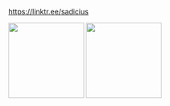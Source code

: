 https://linktr.ee/sadicius

<a><img height="150px" src="https://github-readme-stats.vercel.app/api?username=Sadicius&show_icons=true&theme=dark" /> <!-- wi*quL3fcV -->
  <img height="150px" src="https://github-readme-stats.vercel.app/api/top-langs/?username=Sadicius&layout=compact&show_icons=true&theme=dark" /></a>
